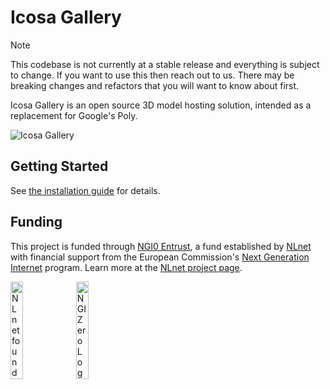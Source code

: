 # Icosa Gallery

> [!NOTE]
> This codebase is not currently at a stable release and everything is subject to change. If you want to use this then reach out to us. There may be breaking changes and refactors that you will want to know about first.

Icosa Gallery is an open source 3D model hosting solution, intended as a replacement for Google's Poly.

![Icosa Gallery](https://github.com/icosa-foundation/icosa-gallery/blob/main/icosa-gallery-screenshot.png?raw=true)

## Getting Started

See [the installation guide](./INSTALL.md) for details.

## Funding

This project is funded through [NGI0 Entrust](https://nlnet.nl/entrust), a fund established by [NLnet](https://nlnet.nl) with financial support from the European Commission's [Next Generation Internet](https://ngi.eu) program. Learn more at the [NLnet project page](https://nlnet.nl/project/IcosaGallery).

[<img src="https://nlnet.nl/logo/banner.png" alt="NLnet foundation logo" width="20%" />](https://nlnet.nl)
[<img src="https://nlnet.nl/image/logos/NGI0_tag.svg" alt="NGI Zero Logo" width="20%" />](https://nlnet.nl/entrust)
